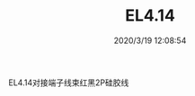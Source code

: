 ﻿---
layout: post 
title: EL4.14
tags: EL
categories: wire-harness
overview: 
series: 
part_number: 
thumb_img: static/202003/261-thumb-20200319200952.jpg
image: static/202003/261-20200319200952.jpg
date: 2020/3/19 12:08:54
---


EL4.14对接端子线束红黑2P硅胶线
